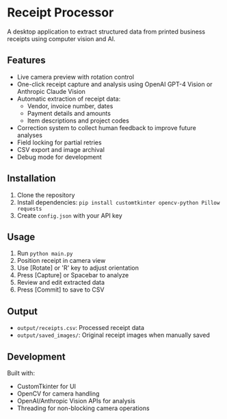 # Receipt Processor

A desktop application to extract structured data from printed business receipts using computer vision and AI.

## Features

- Live camera preview with rotation control
- One-click receipt capture and analysis using OpenAI GPT-4 Vision or Anthropic Claude Vision
- Automatic extraction of receipt data:
  - Vendor, invoice number, dates
  - Payment details and amounts
  - Item descriptions and project codes
- Correction system to collect human feedback to improve future analyses
- Field locking for partial retries
- CSV export and image archival
- Debug mode for development

## Installation

1. Clone the repository
2. Install dependencies: 
`pip install customtkinter opencv-python Pillow requests`
3. Create `config.json` with your API key

## Usage

1. Run `python main.py`
2. Position receipt in camera view
3. Use [Rotate] or 'R' key to adjust orientation
4. Press [Capture] or Spacebar to analyze
5. Review and edit extracted data
6. Press [Commit] to save to CSV

## Output

- `output/receipts.csv`: Processed receipt data
- `output/saved_images/`: Original receipt images when manually saved

## Development

Built with:
- CustomTkinter for UI
- OpenCV for camera handling
- OpenAI/Anthropic Vision APIs for analysis
- Threading for non-blocking camera operations
